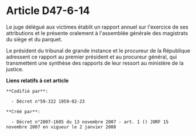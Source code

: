 # Article D47-6-14

Le juge délégué aux victimes établit un rapport annuel sur l'exercice de ses attributions et le présente oralement à
l'assemblée générale des magistrats du siège et du parquet.

Le président du tribunal de grande instance et le procureur de la République adressent ce rapport au premier président et au
procureur général, qui transmettent une synthèse des rapports de leur ressort au ministère de la justice.

**Liens relatifs à cet article**

	**Codifié par**:

	  - Décret n°59-322 1959-02-23

	**Créé par**:

	  - Décret n°2007-1605 du 13 novembre 2007 - art. 1 () JORF 15 novembre 2007 en vigueur le 2 janvier 2008
